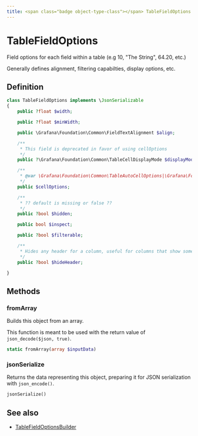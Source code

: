 ```yaml
---
title: <span class="badge object-type-class"></span> TableFieldOptions
---
```

# <span class="badge object-type-class"></span> TableFieldOptions

Field options for each field within a table (e.g 10, "The String", 64.20, etc.)

Generally defines alignment, filtering capabilties, display options, etc.

## Definition

```php
class TableFieldOptions implements \JsonSerializable
{
    public ?float $width;

    public ?float $minWidth;

    public \Grafana\Foundation\Common\FieldTextAlignment $align;

    /**
     * This field is deprecated in favor of using cellOptions
     */
    public ?\Grafana\Foundation\Common\TableCellDisplayMode $displayMode;

    /**
     * @var \Grafana\Foundation\Common\TableAutoCellOptions|\Grafana\Foundation\Common\TableSparklineCellOptions|\Grafana\Foundation\Common\TableBarGaugeCellOptions|\Grafana\Foundation\Common\TableColoredBackgroundCellOptions|\Grafana\Foundation\Common\TableColorTextCellOptions|\Grafana\Foundation\Common\TableImageCellOptions|\Grafana\Foundation\Common\TableJsonViewCellOptions
     */
    public $cellOptions;

    /**
     * ?? default is missing or false ??
     */
    public ?bool $hidden;

    public bool $inspect;

    public ?bool $filterable;

    /**
     * Hides any header for a column, useful for columns that show some static content or buttons.
     */
    public ?bool $hideHeader;

}
```
## Methods

### <span class="badge object-method"></span> fromArray

Builds this object from an array.

This function is meant to be used with the return value of `json_decode($json, true)`.

```php
static fromArray(array $inputData)
```

### <span class="badge object-method"></span> jsonSerialize

Returns the data representing this object, preparing it for JSON serialization with `json_encode()`.

```php
jsonSerialize()
```

## See also

 * <span class="badge builder"></span> [TableFieldOptionsBuilder](./builder-TableFieldOptionsBuilder.md)
